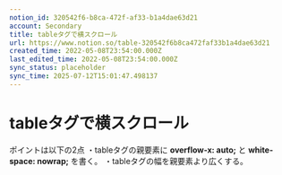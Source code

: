 ```yaml
---
notion_id: 320542f6-b8ca-472f-af33-b1a4dae63d21
account: Secondary
title: tableタグで横スクロール
url: https://www.notion.so/table-320542f6b8ca472faf33b1a4dae63d21
created_time: 2022-05-08T23:54:00.000Z
last_edited_time: 2022-05-08T23:54:00.000Z
sync_status: placeholder
sync_time: 2025-07-12T15:01:47.498137
---
```

# tableタグで横スクロール

ポイントは以下の2点
・tableタグの親要素に **overflow-x: auto;** と **white-space: nowrap;** を書く。
・tableタグの幅を親要素より広くする。